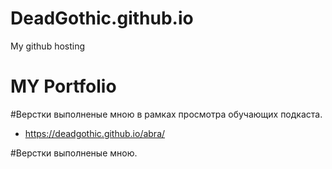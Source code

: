 # DeadGothic.github.io
My github hosting


# MY Portfolio
#Верстки выполненые мною в рамках просмотра обучающих подкаста.
- https://deadgothic.github.io/abra/

#Верстки выполненые мною.
